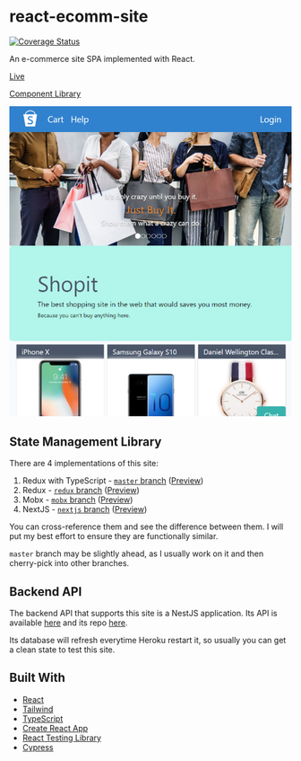 # react-ecomm-site

[![Coverage Status](https://coveralls.io/repos/github/malcolm-kee/react-ecomm-site/badge.svg?branch=master)](https://coveralls.io/github/malcolm-kee/react-ecomm-site?branch=master)

An e-commerce site SPA implemented with React.

[Live](https://shopit.space/)

[Component Library](https://react-ecomm-docs.netlify.com/)

<p align="center">
    <img src="screenshot/shopit-home.png" alt="Home Page" />
</p>

## State Management Library

There are 4 implementations of this site:

1. Redux with TypeScript - [`master` branch][master-branch] ([Preview][master-preview])
1. Redux - [`redux` branch][redux-branch] ([Preview][redux-preview])
1. Mobx - [`mobx` branch][mobx-branch] ([Preview][mobx-preview])
1. NextJS - [`nextjs` branch][nextjs-branch] ([Preview][nextjs-preview])

You can cross-reference them and see the difference between them. I will put my best effort to ensure they are functionally similar.

`master` branch may be slightly ahead, as I usually work on it and then cherry-pick into other branches.

## Backend API

The backend API that supports this site is a NestJS application. Its API is available [here](backend-api) and its repo [here](backend-api-repo).

Its database will refresh everytime Heroku restart it, so usually you can get a clean state to test this site.

## Built With

- [React](https://reactjs.org/)
- [Tailwind](https://tailwindcss.com/)
- [TypeScript](https://www.typescriptlang.org/)
- [Create React App](https://github.com/facebook/create-react-app)
- [React Testing Library](https://testing-library.com/docs/react-testing-library/intro)
- [Cypress](https://www.cypress.io/)

[master-branch]: https://github.com/malcolm-kee/react-ecomm-site/tree/master
[redux-branch]: https://github.com/malcolm-kee/react-ecomm-site/tree/redux
[mobx-branch]: https://github.com/malcolm-kee/react-ecomm-site/tree/mobx
[nextjs-branch]: https://github.com/malcolm-kee/react-ecomm-site/tree/nextjs
[backend-api]: https://ecomm-service.herokuapp.com/api/
[backend-api-repo]: https://github.com/malcolm-kee/ecomm-service
[master-preview]: https://shopit.space/
[redux-preview]: https://redux.shopit.space/
[mobx-preview]: https://mobx.shopit.space/
[nextjs-preview]: https://react-ecomm-site.now.sh/
